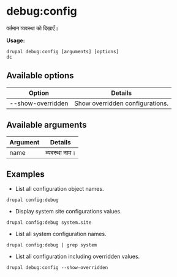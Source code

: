 # debug:config
वर्तमान व्यवस्था को दिखाएँ।

**Usage:**
```
drupal debug:config [arguments] [options]
dc
```

## Available options
Option | Details
-------|-------------
--show-overridden | Show overridden configurations.

## Available arguments
Argument | Details
---------|-------------
name | व्यवस्था नाम।

## Examples
* List all configuration object names.
```
drupal config:debug
```
* Display system site configurations values.
```
drupal config:debug system.site
```
* List all system configuration names.
```
drupal config:debug | grep system
```
* List all configuration including overridden values.
```
drupal debug:config --show-overridden
```
